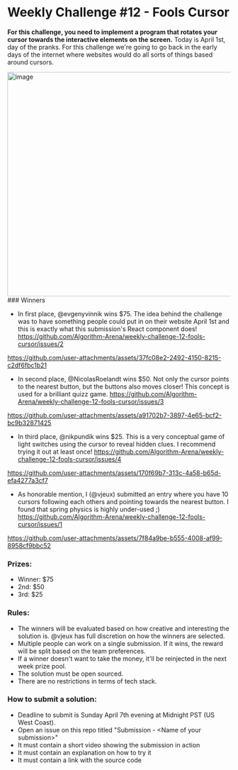 # Weekly Challenge #12 - Fools Cursor

**For this challenge, you need to implement a program that rotates your cursor towards the interactive elements on the screen.** Today is April 1st, day of the pranks. For this challenge we're going to go back in the early days of the internet where websites would do all sorts of things based around cursors.

<img width="506" alt="image" src="https://github.com/Algorithm-Arena/weekly-challenge-12-fools-cursor/assets/197597/06ade268-2889-4ef6-ba01-b0086db0b891">
### Winners

* In first place, @evgenyvinnik wins $75. The idea behind the challenge was to have something people could put in on their website April 1st and this is exactly what this submission's React component does! https://github.com/Algorithm-Arena/weekly-challenge-12-fools-cursor/issues/2



https://github.com/user-attachments/assets/37fc08e2-2492-4150-8215-c2df6fbc1b21



* In second place, @NicolasRoelandt wins $50. Not only the cursor points to the nearest button, but the buttons also moves closer! This concept is used for a brilliant quizz game. https://github.com/Algorithm-Arena/weekly-challenge-12-fools-cursor/issues/3


https://github.com/user-attachments/assets/a91702b7-3897-4e65-bcf2-bc9b32871425


* In third place, @nikpundik wins $25. This is a very conceptual game of light switches using the cursor to reveal hidden clues. I recommend trying it out at least once! https://github.com/Algorithm-Arena/weekly-challenge-12-fools-cursor/issues/4


https://github.com/user-attachments/assets/170f69b7-313c-4a58-b65d-efa4277a3cf7


* As honorable mention, I (@vjeux) submitted an entry where you have 10 cursors following each others and pointing towards the nearest button. I found that spring physics is highly under-used ;) https://github.com/Algorithm-Arena/weekly-challenge-12-fools-cursor/issues/1


https://github.com/user-attachments/assets/7f84a9be-b555-4008-af99-8958cf9bbc52


### Prizes:
* Winner: $75
* 2nd: $50
* 3rd: $25

### Rules:
* The winners will be evaluated based on how creative and interesting the solution is. @vjeux has full discretion on how the winners are selected.
* Multiple people can work on a single submission. If it wins, the reward will be split based on the team preferences.
* If a winner doesn't want to take the money, it'll be reinjected in the next week prize pool.
* The solution must be open sourced.
* There are no restrictions in terms of tech stack.

### How to submit a solution:
* Deadline to submit is Sunday April 7th evening at Midnight PST (US West Coast).
* Open an issue on this repo titled "Submission - &lt;Name of your submission&gt;"
* It must contain a short video showing the submission in action
* It must contain an explanation on how to try it
* It must contain a link with the source code

